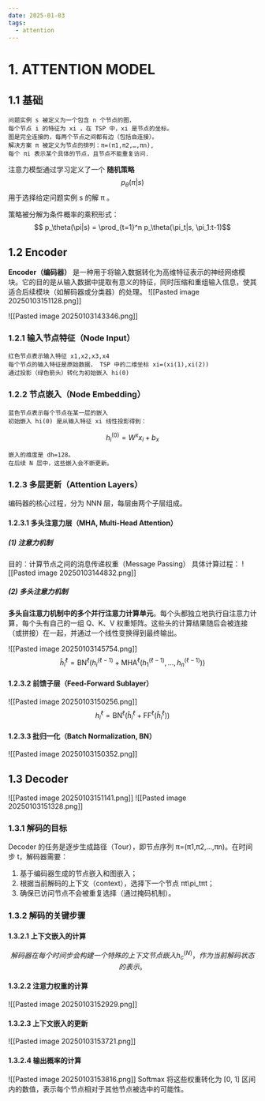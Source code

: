 ```yaml
---
date: 2025-01-03
tags:
  - attention
---
```

# 1. ATTENTION MODEL

## 1.1 基础

	问题实例 s 被定义为一个包含 n 个节点的图，
	每个节点 i 的特征为 xi ，在 TSP 中，xi​ 是节点的坐标。
	图是完全连接的，每两个节点之间都有边（包括自连接）。
	解决方案 π 被定义为节点的排列：π=(π1​,π2​,…,πn​),
	每个 πi 表示某个具体的节点，且节点不能重复访问.

注意力模型通过学习定义了一个 **随机策略**$$
p_\theta(\pi|s)
$$用于选择给定问题实例 s 的解 π 。

策略被分解为条件概率的乘积形式：$$ p_\theta(\pi|s) = \prod_{t=1}^n p_\theta(\pi_t|s, \pi_1:t-1)$$
## 1.2 Encoder

**Encoder（编码器）** 是一种用于将输入数据转化为高维特征表示的神经网络模块。它的目的是从输入数据中提取有意义的特征，同时压缩和重组输入信息，使其适合后续模块（如解码器或分类器）的处理。
![[Pasted image 20250103151128.png]]

![[Pasted image 20250103143346.png]]
### 1.2.1 输入节点特征（Node Input）

	红色节点表示输入特征 x1,x2,x3,x4
	每个节点的输入特征是原始数据， TSP 中的二维坐标 xi=(xi(1),xi(2))
	通过投影（绿色箭头）转化为初始嵌入 hi(0)
### 1.2.2 节点嵌入（Node Embedding）

	蓝色节点表示每个节点在某一层的嵌入
	初始嵌入 hi(0)​ 是从输入特征 xi​ 线性投影得到：

$$
h_i^{(0)}​=W^{x}x_i​ + b_x
$$

	嵌入的维度是 dh=128。
	在后续 N 层中，这些嵌入会不断更新。


### 1.2.3 多层更新（Attention Layers）

编码器的核心过程，分为 NNN 层，每层由两个子层组成。
#### 1.2.3.1 多头注意力层（MHA, Multi-Head Attention）

##### (1) 注意力机制
目的：计算节点之间的消息传递权重（Message Passing）
具体计算过程：
![[Pasted image 20250103144832.png]]
##### (2) 多头注意力机制

**多头自注意力机制中的多个并行注意力计算单元**。每个头都独立地执行自注意力计算，每个头有自己的一组 Q、K、V 权重矩阵。这些头的计算结果随后会被连接（或拼接）在一起，并通过一个线性变换得到最终输出。

![[Pasted image 20250103145754.png]]
$$
\hat{h}_i^{\ell}=\mathrm{BN}^{\ell}\left(h_i^{(\ell-1)}+\operatorname{MHA}^{\ell}\left(h_1^{(\ell-1)}, \ldots, h_n^{(\ell-1)}\right)\right)
$$
#### 1.2.3.2 前馈子层（Feed-Forward Sublayer）
![[Pasted image 20250103150256.png]]
$$
h_i^{\ell}=\mathrm{BN}^{\ell}\left(\hat{h}_i^{\ell}+\mathrm{FF}^{\ell}\left(\hat{h}_i^{\ell}\right)\right)
$$
#### 1.2.3.3 批归一化（Batch Normalization, BN）
![[Pasted image 20250103150352.png]]
## 1.3 Decoder
![[Pasted image 20250103151141.png]]
![[Pasted image 20250103151328.png]]
### 1.3.1 解码的目标

Decoder 的任务是逐步生成路径（Tour），即节点序列 π=(π1,π2,…,πn)。在时间步 t，解码器需要：

1. 基于编码器生成的节点嵌入和图嵌入；
2. 根据当前解码的上下文（context），选择下一个节点 πt\pi_tπt​；
3. 确保已访问节点不会被重复选择（通过掩码机制）。

### 1.3.2 解码的关键步骤

#### 1.3.2.1 上下文嵌入的计算
$$
解码器在每个时间步会构建一个特殊的 上下文节点嵌入 h_c^{(N)}​，作为当前解码状态的表示。
$$
#### 1.3.2.2 注意力权重的计算

![[Pasted image 20250103152929.png]]
#### 1.3.2.3 上下文嵌入的更新
![[Pasted image 20250103153721.png]]
#### 1.3.2.4 输出概率的计算
![[Pasted image 20250103153816.png]]
Softmax 将这些权重转化为 [0, 1] 区间内的数值，表示每个节点相对于其他节点被选中的可能性。